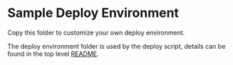# Sample Deploy Environment

Copy this folder to customize your own deploy environment.

The deploy environment folder is used by the deploy script, details
can be found in the top level [README](../README.md#deploy-environment).
